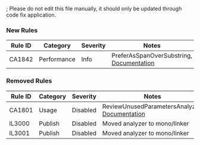 ; Please do not edit this file manually, it should only be updated through code fix application.
### New Rules
Rule ID | Category | Severity | Notes
--------|----------|----------|-------
CA1842 | Performance | Info | PreferAsSpanOverSubstring, [Documentation](https://docs.microsoft.com/dotnet/fundamentals/code-analysis/quality-rules/ca1842)

### Removed Rules

Rule ID | Category | Severity | Notes
--------|----------|----------|-------
CA1801 | Usage | Disabled | ReviewUnusedParametersAnalyzer, [Documentation](https://docs.microsoft.com/visualstudio/code-quality/ca1801)
IL3000 | Publish | Disabled | Moved analyzer to mono/linker
IL3001 | Publish | Disabled | Moved analyzer to mono/linker
